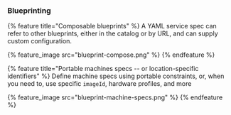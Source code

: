 ### Blueprinting

{% feature title="Composable blueprints" %}
A YAML service spec can refer to other blueprints,
either in the catalog or by URL,
and can supply custom configuration.

{% feature_image src="blueprint-compose.png" %}
{% endfeature %}

{% feature title="Portable machines specs -- or location-specific identifiers"  %}
Define machine specs using portable constraints,
or, when you need to, use specific `imageId`, hardware profiles, and more

{% feature_image src="blueprint-machine-specs.png" %}
{% endfeature %}

